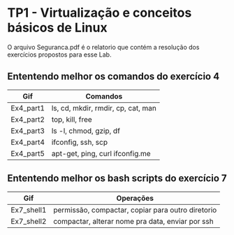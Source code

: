 # TP1 - Virtualização e conceitos básicos de Linux

O arquivo Seguranca.pdf é o relatorio que contém a resolução dos exercícios propostos para esse Lab.


## Ententendo melhor os comandos do exercício 4

|    Gif    |              Comandos              | 
|-----------|------------------------------------|
| Ex4_part1 | ls, cd, mkdir, rmdir, cp, cat, man |
| Ex4_part2 | top, kill, free                    |
| Ex4_part3 | ls -l, chmod, gzip, df             |
| Ex4_part4 | ifconfig, ssh, scp                 |
| Ex4_part5 | apt-get, ping, curl ifconfig.me    |


## Ententendo melhor os bash scripts do exercício 7

|    Gif     |                     Operações                     | 
|------------|---------------------------------------------------|
| Ex7_shell1 | permissão, compactar, copiar para outro diretorio |
| Ex7_shell2 | compactar, alterar nome pra data, enviar por ssh  |
